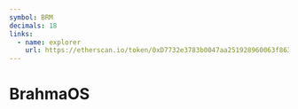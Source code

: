 ```yaml
---
symbol: BRM
decimals: 18
links:
  - name: explorer
    url: https://etherscan.io/token/0xD7732e3783b0047aa251928960063f863AD022D8
---
```


# BrahmaOS
